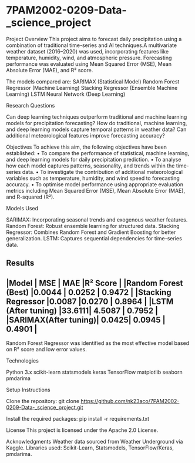 # 7PAM2002-0209-Data-_science_project

Project Overview
This project aims to forecast daily precipitation using a combination of traditional time-series  and AI techniques.A multivariate weather dataset (2016–2020) was used, incorporating features like temperature, humidity, wind, and atmospheric pressure. Forecasting performance was evaluated using Mean Squared Error (MSE), Mean Absolute Error (MAE), and R² score.

The models compared are:
SARIMAX (Statistical Model)
Random Forest Regressor (Machine Learning)
Stacking Regressor (Ensemble Machine Learning)
LSTM Neural Network (Deep Learning)

Research Questions

Can deep learning techniques outperform traditional and machine learning models for precipitation forecasting?
How do traditional, machine learning, and deep learning models capture temporal patterns in weather data?
Can additional meteorological features improve forecasting accuracy?

Objectives
To achieve this aim, the following objectives have been established:
•	To compare the performance of statistical, machine learning, and deep learning models for daily precipitation prediction.
•	To analyse how each model captures patterns, seasonality, and trends within the time-series data.
•	To investigate the contribution of additional meteorological variables such as temperature, humidity, and wind speed to forecasting accuracy.
•	To optimise model performance using appropriate evaluation metrics including Mean Squared Error (MSE), Mean Absolute Error (MAE), and R-squared (R²).


 Models Used
 
SARIMAX: Incorporating seasonal trends and exogenous weather features.
Random Forest: Robust ensemble learning for structured data.
Stacking Regressor: Combines Random Forest and Gradient Boosting for better generalization.
LSTM: Captures sequential dependencies for time-series data.

 Results
--------------------------------------------------
|Model                |	MSE   |	MAE	   |R² Score |
|Random Forest (Best) |0.0044 |	0.0252 |	0.9472 |
|Stacking Regressor	  |0.0087	|0.0270	 |  0.8964 |
|LSTM (After tuning)	|33.6111|	4.5087 |	0.7952 |
|SARIMAX(After tuning)|	0.0425|	0.0945 |	0.4901 |
--------------------------------------------------
 Random Forest Regressor was identified as the most effective model based on R² score and low error values.

Technologies

Python 3.x
scikit-learn
statsmodels
keras 
TensorFlow
matplotlib 
seaborn
pmdarima

Setup Instructions

Clone the repository:
git clone https://github.com/nk23aco/7PAM2002-0209-Data-_science_project.git

Install the required packages:
pip install -r requirements.txt

 License
This project is licensed under the Apache 2.0 License.

Acknowledgments
Weather data sourced from Weather Underground via Kaggle.
Libraries used: Scikit-Learn, Statsmodels, TensorFlow/Keras, pmdarima.
